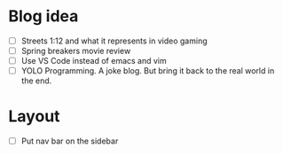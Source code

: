 # Blog idea
- [ ] Streets 1:12 and what it represents in video gaming
- [ ] Spring breakers movie review
- [ ] Use VS Code instead of emacs and vim
- [ ] YOLO Programming. A joke blog. But bring it back to the real world in the end.

# Layout
- [ ] Put nav bar on the sidebar